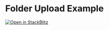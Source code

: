 # Folder Upload Example 

[![Open in StackBlitz](https://developer.stackblitz.com/img/open_in_stackblitz.svg)](https://stackblitz.com/github/lens-protocol/storage-client/tree/main/examples/folder-upload)

